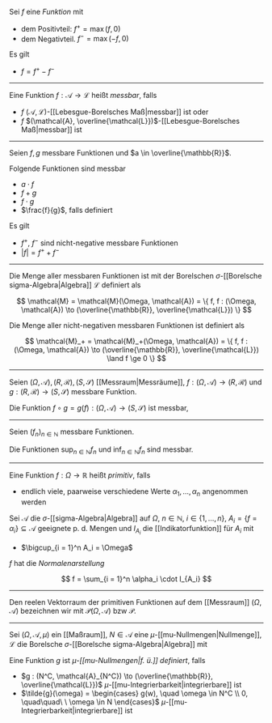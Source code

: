 Sei $f$ eine *Funktion* mit
- dem Positivteil: $f^+ = \max(f, 0)$
- dem Negativteil. $f^- = \max(-f, 0)$

Es gilt
- $f = f^+ - f^-$

---

Eine Funktion $f : \mathcal{A} \to \mathcal{L}$ heißt *messbar*, falls
- $f$ $(\mathcal{A}, \mathcal{L})$-[[Lebesgue-Borelsches Maß|messbar]] ist oder
- $f$ $(\mathcal{A}, \overline{\mathcal{L}})$-[[Lebesgue-Borelsches Maß|messbar]] ist

---

Seien $f, g$ messbare Funktionen und $a \in \overline{\mathbb{R}}$.

Folgende Funktionen sind messbar
- $a \cdot f$
- $f + g$
- $f \cdot g$
- $\frac{f}{g}$, falls definiert

Es gilt
- $f^+$, $f^-$ sind nicht-negative messbare Funktionen
- $|f| = f^+ + f^-$

---

Die Menge aller messbaren Funktionen ist mit der Borelschen $\sigma$-[[Borelsche sigma-Algebra|Algebra]] $\mathcal{L}$ definiert als

$$
	\mathcal{M} = \mathcal{M}(\Omega, \mathcal{A}) = \{ f, f : (\Omega, \mathcal{A}) \to (\overline{\mathbb{R}}, \overline{\mathcal{L}}) \}
$$

Die Menge aller nicht-negativen messbaren Funktionen ist definiert als

$$
	\mathcal{M}_+ = \mathcal{M}_+(\Omega, \mathcal{A}) = \{ f, f : (\Omega, \mathcal{A}) \to (\overline{\mathbb{R}}, \overline{\mathcal{L}}) \land f \ge 0 \}
$$

---

Seien $(\Omega, \mathcal{A}), (R, \mathcal{R}), (S, \mathscr{S})$ [[Messraum|Messräume]], $f : (\Omega, \mathcal{A}) \to (R, \mathcal{R})$ und $g : (R, \mathcal{R}) \to (S, \mathscr{S})$ messbare Funktion.

Die Funktion $f \circ g = g(f) : (\Omega, \mathcal{A}) \to (S, \mathscr{S})$ ist messbar, 

---

Seien $(f_n)_{n \in \mathbb{N}}$ messbare Funktionen.

Die Funktionen $\sup_{n \in \mathbb{N}} f_n$ und $\inf_{n \in \mathbb{N}} f_n$ sind messbar.

---

Eine Funktion $f : \Omega \to \mathbb{R}$ heißt *primitiv*, falls
- endlich viele, paarweise verschiedene Werte $\alpha_1, \dots, \alpha_n$ angenommen werden

Sei $\mathcal{A}$ die $\sigma$-[[sigma-Algebra|Algebra]] auf $\Omega$, $n \in \mathbb{N}$, $i \in \{ 1, \dots, n \}$, $A_i = \{ f = \alpha_i \} \subseteq \mathcal{A}$ geeignete p. d. Mengen und $I_{A_i}$ die [[Indikatorfunktion]] für $A_i$ mit
- $\bigcup_{i = 1}^n A_i = \Omega$

$f$ hat die *Normalenarstellung*

$$
	f = \sum_{i = 1}^n \alpha_i \cdot I_{A_i}
$$

---

Den reelen Vektorraum der primitiven Funktionen auf dem [[Messraum]] $(\Omega, \mathcal{A})$ bezeichnen wir mit $\mathcal{P}(\Omega, \mathcal{A})$ bzw $\mathcal{P}$.

---

Sei $(\Omega, \mathcal{A}, \mu)$ ein [[Maßraum]], $N \in \mathcal{A}$ eine $\mu$-[[mu-Nullmengen|Nullmenge]], $\mathcal{L}$ die Borelsche $\sigma$-[[Borelsche sigma-Algebra|Algebra]]  mit

Eine Funktion $g$ ist *$\mu$-[[mu-Nullmengen|f. ü.]] definiert*, falls
- $g : (N^C, \mathcal{A}_{N^C}) \to (\overline{\mathbb{R}}, \overline{\mathcal{L}})$ $\mu$-[[mu-Integrierbarkeit|integrierbare]] ist
- $\tilde{g}(\omega) = \begin{cases} g(w), \quad \omega \in N^C \\ 0, \quad\quad\ \ \omega \in N \end{cases}$ $\mu$-[[mu-Integrierbarkeit|integrierbare]] ist